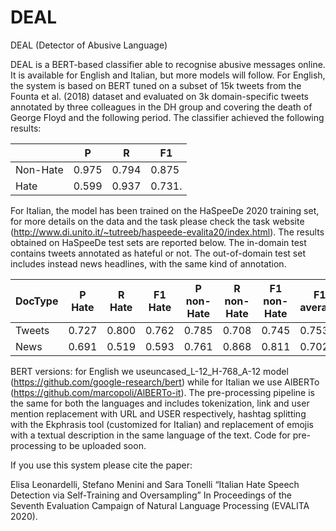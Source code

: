 # DEAL
DEAL (Detector of Abusive Language)

DEAL is a BERT-based classifier able to recognise abusive messages online. It is available for English and Italian, but more models will follow.
For English, the system is based on BERT tuned on a subset of 15k tweets from the Founta et al. (2018) dataset and evaluated on 3k domain-specific tweets annotated by three colleagues in the DH group and covering the death of George Floyd and the following period.
The classifier achieved the following results:

                     
|                |      P        |    R       |      F1     |
|----------------|---------------|------------|-------------|
|Non-Hate        |      0.975    |    0.794   |      0.875  |
|Hate            |      0.599    |    0.937   |      0.731. |
  

For Italian, the model has been trained on the HaSpeeDe 2020 training set, for more details on the data and the task please check the task website (http://www.di.unito.it/~tutreeb/haspeede-evalita20/index.html).
The results obtained on HaSpeeDe test sets are reported below. The in-domain test contains tweets annotated as hateful or not. The out-of-domain test set includes instead news headlines, with the same kind of annotation.



|DocType   |    P Hate      |  R Hate      |  F1 Hate      |    P non-Hate     |  R non-Hate     |  F1 non-Hate      |     F1 average   |
|----------|-----------|---------|----------|----------|--------|----------|-----------|
|Tweets    |    0.727  |  0.800  |  0.762   |    0.785 |  0.708 |  0.745   |     0.753 |
|News      |    0.691  |  0.519  |  0.593   |    0.761 |  0.868 |  0.811   |     0.702 | 


BERT versions: for English we useuncased_L-12_H-768_A-12 model (https://github.com/google-research/bert) while for Italian we use AlBERTo (https://github.com/marcopoli/AlBERTo-it).
The pre-processing pipeline is the same for both the languages and includes tokenization, link and user mention replacement with URL and USER respectively, hashtag splitting with the Ekphrasis tool  (customized for Italian) and replacement of emojis with a textual description in the same language of the text. Code for pre-processing to be uploaded soon.

If you use this system please cite the paper:

Elisa Leonardelli, Stefano Menini and Sara Tonelli “Italian Hate Speech Detection via Self-Training and Oversampling”  In Proceedings of the Seventh Evaluation Campaign of Natural Language Processing  (EVALITA 2020). 
